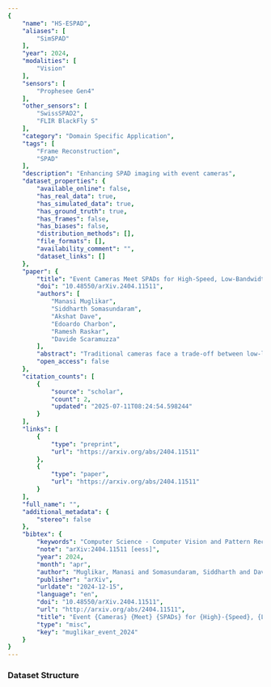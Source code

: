 ```yaml
---
{
    "name": "HS-ESPAD",
    "aliases": [
        "SimSPAD"
    ],
    "year": 2024,
    "modalities": [
        "Vision"
    ],
    "sensors": [
        "Prophesee Gen4"
    ],
    "other_sensors": [
        "SwissSPAD2",
        "FLIR BlackFly S"
    ],
    "category": "Domain Specific Application",
    "tags": [
        "Frame Reconstruction",
        "SPAD"
    ],
    "description": "Enhancing SPAD imaging with event cameras",
    "dataset_properties": {
        "available_online": false,
        "has_real_data": true,
        "has_simulated_data": true,
        "has_ground_truth": true,
        "has_frames": false,
        "has_biases": false,
        "distribution_methods": [],
        "file_formats": [],
        "availability_comment": "",
        "dataset_links": []
    },
    "paper": {
        "title": "Event Cameras Meet SPADs for High-Speed, Low-Bandwidth Imaging",
        "doi": "10.48550/arXiv.2404.11511",
        "authors": [
            "Manasi Muglikar",
            "Siddharth Somasundaram",
            "Akshat Dave",
            "Edoardo Charbon",
            "Ramesh Raskar",
            "Davide Scaramuzza"
        ],
        "abstract": "Traditional cameras face a trade-off between low-light performance and high-speed imaging: longer exposure times to capture sufficient light results in motion blur, whereas shorter exposures result in Poisson-corrupted noisy images. While burst photography techniques help mitigate this tradeoff, conventional cameras are fundamentally limited in their sensor noise characteristics. Event cameras and single-photon avalanche diode (SPAD) sensors have emerged as promising alternatives to conventional cameras due to their desirable properties. SPADs are capable of single-photon sensitivity with microsecond temporal resolution, and event cameras can measure brightness changes up to 1 MHz with low bandwidth requirements. We show that these properties are complementary, and can help achieve low-light, high-speed image reconstruction with low bandwidth requirements. We introduce a sensor fusion framework to combine SPADs with event cameras to improves the reconstruction of high-speed, low-light scenes while reducing the high bandwidth cost associated with using every SPAD frame. Our evaluation, on both synthetic and real sensor data, demonstrates significant enhancements ( > 5 dB PSNR) in reconstructing low-light scenes at high temporal resolution (100 kHz) compared to conventional cameras. Event-SPAD fusion shows great promise for real-world applications, such as robotics or medical imaging.",
        "open_access": false
    },
    "citation_counts": [
        {
            "source": "scholar",
            "count": 2,
            "updated": "2025-07-11T08:24:54.598244"
        }
    ],
    "links": [
        {
            "type": "preprint",
            "url": "https://arxiv.org/abs/2404.11511"
        },
        {
            "type": "paper",
            "url": "https://arxiv.org/abs/2404.11511"
        }
    ],
    "full_name": "",
    "additional_metadata": {
        "stereo": false
    },
    "bibtex": {
        "keywords": "Computer Science - Computer Vision and Pattern Recognition, Electrical Engineering and Systems Science - Image and Video Processing",
        "note": "arXiv:2404.11511 [eess]",
        "year": 2024,
        "month": "apr",
        "author": "Muglikar, Manasi and Somasundaram, Siddharth and Dave, Akshat and Charbon, Edoardo and Raskar, Ramesh and Scaramuzza, Davide",
        "publisher": "arXiv",
        "urldate": "2024-12-15",
        "language": "en",
        "doi": "10.48550/arXiv.2404.11511",
        "url": "http://arxiv.org/abs/2404.11511",
        "title": "Event {Cameras} {Meet} {SPADs} for {High}-{Speed}, {Low}-{Bandwidth} {Imaging}",
        "type": "misc",
        "key": "muglikar_event_2024"
    }
}
---
```


### Dataset Structure
